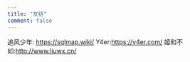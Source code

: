 ```yaml
---
title: "友链"
comment: false
---
```


追风少年: https://sqlmap.wiki/
Y4er:https://y4er.com/
姬和不如:http://www.liuwx.cn/
